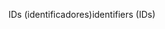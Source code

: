 <span data-ttu-id="622c1-101">IDs (identificadores)</span><span class="sxs-lookup"><span data-stu-id="622c1-101">identifiers (IDs)</span></span>